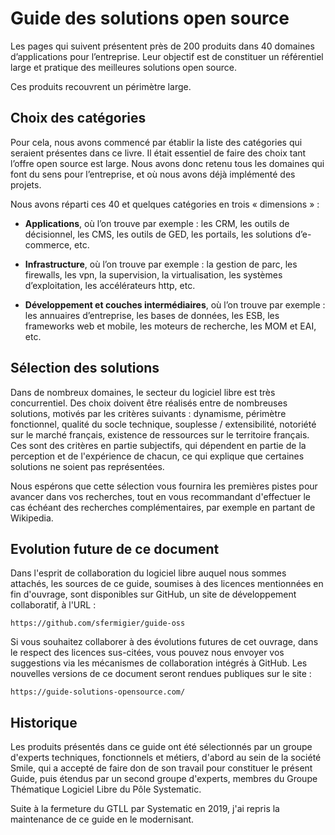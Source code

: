 # Guide des solutions open source

Les pages qui suivent présentent près de 200 produits dans 40 domaines d’applications pour l’entreprise. Leur objectif est de constituer un référentiel large et pratique des meilleures solutions open source.

Ces produits recouvrent un périmètre large. 

## Choix des catégories

Pour cela, nous avons commencé par établir la liste des catégories qui seraient présentes dans ce livre. Il était essentiel de faire des choix tant l’offre open source est large. Nous avons donc retenu tous les domaines qui font du sens pour l’entreprise, et où nous avons déjà implémenté des projets.

Nous avons réparti ces 40 et quelques catégories en trois « dimensions » :

- **Applications**, où l’on trouve par exemple : les CRM, les outils de décisionnel, les CMS, les outils de GED, les portails, les solutions d’e-commerce, etc.

- **Infrastructure**, où l’on trouve par exemple : la gestion de parc, les firewalls, les vpn, la supervision, la virtualisation, les systèmes d’exploitation, les accélérateurs http, etc.

- **Développement et couches intermédiaires**, où l’on trouve par exemple : les annuaires d’entreprise, les bases de données, les ESB, les frameworks web et mobile, les moteurs de recherche, les MOM et EAI, etc.

## Sélection des solutions

Dans de nombreux domaines, le secteur du logiciel libre est très concurrentiel. Des choix doivent être réalisés entre de nombreuses solutions, motivés par les critères suivants : dynamisme, périmètre fonctionnel, qualité du socle technique, souplesse / extensibilité, notoriété sur le marché français, existence de ressources sur le territoire français. Ces sont des critères en partie subjectifs, qui dépendent en partie de la perception et de l'expérience de chacun, ce qui explique que certaines solutions ne soient pas représentées.

Nous espérons que cette sélection vous fournira les premières pistes pour avancer dans vos recherches, tout en vous recommandant d'effectuer le cas échéant des recherches complémentaires, par exemple en partant de Wikipedia.

## Evolution future de ce document

Dans l'esprit de collaboration du logiciel libre auquel nous sommes attachés, les sources de ce guide, soumises à des licences mentionnées en fin d'ouvrage, sont disponibles sur GitHub, un site de développement collaboratif, à l'URL :

``https://github.com/sfermigier/guide-oss``

Si vous souhaitez collaborer à des évolutions futures de cet ouvrage, dans le respect des licences sus-citées, vous pouvez nous envoyer vos suggestions via les mécanismes de collaboration intégrés à GitHub. Les nouvelles versions de ce document seront rendues publiques sur le site :

``https://guide-solutions-opensource.com/``

## Historique

Les produits présentés dans ce guide ont été sélectionnés par un groupe d'experts techniques, fonctionnels et métiers, d'abord au sein de la société Smile, qui a accepté de faire don de son travail pour constituer le présent Guide, puis étendus par un second groupe d'experts, membres du Groupe Thématique Logiciel Libre du Pôle Systematic.

Suite à la fermeture du GTLL par Systematic en 2019, j'ai repris la maintenance de ce guide en le modernisant.
